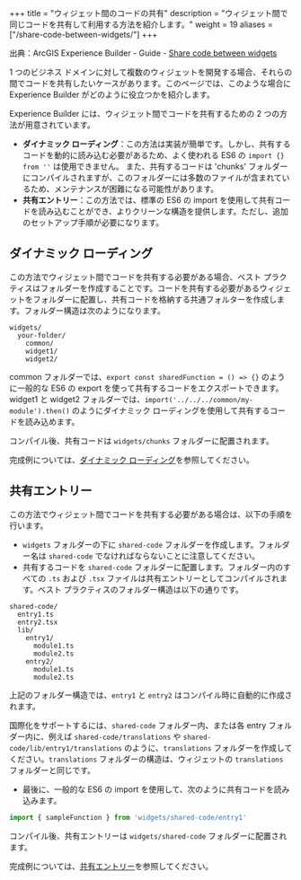 +++
title = "ウィジェット間のコードの共有"
description = "ウィジェット間で同じコードを共有して利用する方法を紹介します。"
weight = 19
aliases = ["/share-code-between-widgets/"]
+++

出典：ArcGIS Experience Builder - Guide - [Share code between widgets](https://developers.arcgis.com/experience-builder/guide/share-code-between-widgets/)

1 つのビジネス ドメインに対して複数のウィジェットを開発する場合、それらの間でコードを共有したいケースがあります。このページでは、このような場合に Experience Builder がどのように役立つかを紹介します。

Experience Builder には、ウィジェット間でコードを共有するための 2 つの方法が用意されています。

- <b>ダイナミック ローディング</b>：この方法は実装が簡単です。しかし、共有するコードを動的に読み込む必要があるため、よく使われる ES6 の `import {} from ''` は使用できません。 また、共有するコードは 'chunks' フォルダーにコンパイルされますが、このフォルダーには多数のファイルが含まれているため、メンテナンスが困難になる可能性があります。
- <b>共有エントリー</b>：この方法では、標準の ES6 の import を使用して共有コードを読み込むことができ、よりクリーンな構造を提供します。ただし、追加のセットアップ手順が必要になります。

## ダイナミック ローディング
この方法でウィジェット間でコードを共有する必要がある場合、ベスト プラクティスはフォルダーを作成することです。コードを共有する必要があるウィジェットをフォルダーに配置し、共有コードを格納する共通フォルターを作成します。フォルダー構造は次のようになります。

```
widgets/
  your-folder/
    common/
    widget1/
    widget2/
```

common フォルダーでは、`export const sharedFunction = () => {}` のように一般的な ES6 の export を使って共有するコードをエクスポートできます。widget1 と widget2 フォルダーでは、`import('../../../common/my-module').then()` のようにダイナミック ローディングを使用して共有するコードを読み込めます。

コンパイル後、共有コードは `widgets/chunks` フォルダーに配置されます。

完成例については、[ダイナミック ローディング](https://developers.arcgis.com/experience-builder/sample-code/widgets/share-code-chunk/)を参照してください。

## 共有エントリー
この方法でウィジェット間でコードを共有する必要がある場合は、以下の手順を行います。

- `widgets` フォルダーの下に `shared-code` フォルダーを作成します。フォルダー名は `shared-code` でなければならないことに注意してください。
- 共有するコードを `shared-code` フォルダーに配置します。フォルダー内のすべての `.ts` および `.tsx` ファイルは共有エントリーとしてコンパイルされます。ベスト プラクティスのフォルダー構造は以下の通りです。

```
shared-code/
  entry1.ts
  entry2.tsx
  lib/
    entry1/
      module1.ts
      module2.ts
    entry2/
      module1.ts
      module2.ts
```

上記のフォルダー構造では、`entry1` と `entry2` はコンパイル時に自動的に作成されます。

国際化をサポートするには、`shared-code` フォルダー内、または各 entry フォルダー内に、例えば `shared-code/translations` や `shared-code/lib/entry1/translations` のように、`translations` フォルダーを作成してください。`translations` フォルダーの構造は、ウィジェットの `translations` フォルダーと同じです。

- 最後に、一般的な ES6 の import を使用して、次のように共有コードを読み込みます。

```js
import { sampleFunction } from 'widgets/shared-code/entry1'
```

コンパイル後、共有エントリーは `widgets/shared-code` フォルダーに配置されます。

完成例については、[共有エントリー](https://developers.arcgis.com/experience-builder/sample-code/widgets/share-code-entry/)を参照してください。